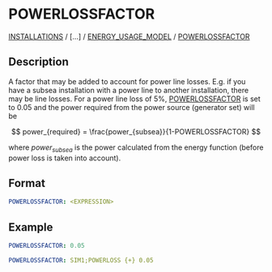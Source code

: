 # POWERLOSSFACTOR

[INSTALLATIONS](/about/references/INSTALLATIONS.md) /
[...] /
[ENERGY_USAGE_MODEL](/about/references/ENERGY_USAGE_MODEL.md) /
[POWERLOSSFACTOR](/about/references/POWERLOSSFACTOR.md)

## Description
A factor that may be added to account for power line losses. E.g. if you have a subsea installation with a power line to
another installation, there may be line losses. For a power line loss of 5%, [POWERLOSSFACTOR](/about/references/POWERLOSSFACTOR.md)
is set to 0.05 and the power required from the power source (generator set) will be

$$
power_{required} = \frac{power_{subsea}}{1-POWERLOSSFACTOR}
$$

where $power_{subsea}$ is the power calculated from the energy function (before power loss is taken into account).

## Format
~~~~~~~~yaml
POWERLOSSFACTOR: <EXPRESSION>
~~~~~~~~

## Example
~~~~~~~~yaml
POWERLOSSFACTOR: 0.05
~~~~~~~~

~~~~~~~~yaml
POWERLOSSFACTOR: SIM1;POWERLOSS {+} 0.05
~~~~~~~~

